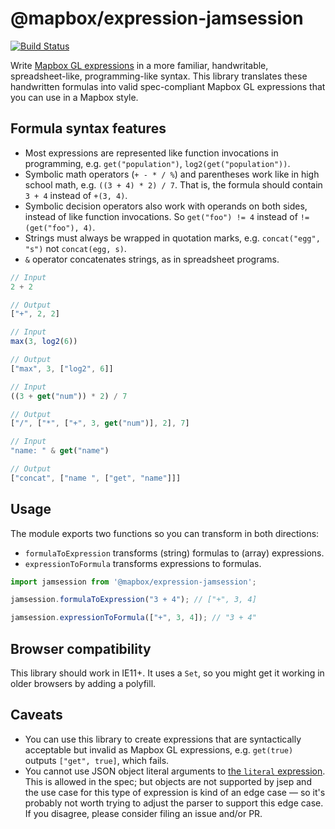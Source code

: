 # @mapbox/expression-jamsession

[![Build Status](https://travis-ci.com/mapbox/expression-jamsession.svg?token=SEyDg5xudiyx521kB7Cy&branch=master)](https://travis-ci.com/mapbox/expression-jamsession)

Write [Mapbox GL expressions](https://www.mapbox.com/mapbox-gl-js/style-spec/#expressions) in a more familiar, handwritable, spreadsheet-like, programming-like syntax.
This library translates these handwritten formulas into valid spec-compliant Mapbox GL expressions that you can use in a Mapbox style.


## Formula syntax features

- Most expressions are represented like function invocations in programming, e.g. `get("population")`, `log2(get("population"))`.
- Symbolic math operators (`+ - * / %`) and parentheses work like in high school math, e.g. `((3 + 4) * 2) / 7`.
  That is, the formula should contain `3 + 4` instead of `+(3, 4)`.
- Symbolic decision operators also work with operands on both sides, instead of like function invocations.
  So `get("foo") != 4` instead of `!=(get("foo"), 4)`.
- Strings must always be wrapped in quotation marks, e.g. `concat("egg", "s")` not `concat(egg, s)`.
- `&` operator concatenates strings, as in spreadsheet programs.

```js
// Input
2 + 2

// Output
["+", 2, 2]
```

```js
// Input
max(3, log2(6))

// Output
["max", 3, ["log2", 6]]
```

```js
// Input
((3 + get("num")) * 2) / 7

// Output
["/", ["*", ["+", 3, get("num")], 2], 7]
```

```js
// Input
"name: " & get("name")

// Output
["concat", ["name ", ["get", "name"]]]
```

## Usage

The module exports two functions so you can transform in both directions:

- `formulaToExpression` transforms (string) formulas to (array) expressions.
- `expressionToFormula` transforms expressions to formulas.

```js
import jamsession from '@mapbox/expression-jamsession';

jamsession.formulaToExpression("3 + 4"); // ["+", 3, 4]

jamsession.expressionToFormula(["+", 3, 4]); // "3 + 4"
```

## Browser compatibility

This library should work in IE11+. It uses a `Set`, so you might get it working in older browsers by adding a polyfill.

## Caveats

- You can use this library to create expressions that are syntactically acceptable but invalid as Mapbox GL expressions, e.g. `get(true)` outputs `["get", true]`, which fails.
- You cannot use JSON object literal arguments to [the `literal` expression](https://www.mapbox.com/mapbox-gl-js/style-spec/#expressions-types-literal).
  This is allowed in the spec; but objects are not supported by jsep and the use case for this type of expression is kind of an edge case — so it's probably not worth trying to adjust the parser to support this edge case.
  If you disagree, please consider filing an issue and/or PR.
